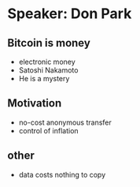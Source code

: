 # Speaker: Don Park

## Bitcoin is money

* electronic money
* Satoshi Nakamoto
* He is a mystery

## Motivation

* no-cost anonymous transfer
* control of inflation

## other

* data costs nothing to copy

